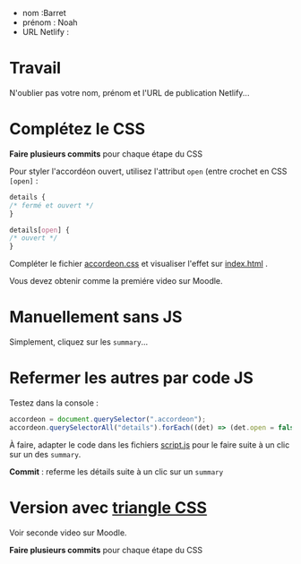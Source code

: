 - nom :Barret
- prénom : Noah
- URL Netlify :

# Travail

N'oublier pas votre nom, prénom et l'URL de publication Netlify...

# Complétez le CSS

**Faire plusieurs commits** pour chaque étape du CSS

Pour styler l'accordéon ouvert, utilisez l'attribut `open` (entre crochet en CSS `[open]` :

```css
details {
/* fermé et ouvert */
}

details[open] {
/* ouvert */
}
```

Compléter le fichier [accordeon.css](/src/css/components/accordeon.css) et visualiser l'effet sur [index.html](/index.html) .

Vous devez obtenir comme la premiére video sur Moodle.

# Manuellement sans JS

Simplement, cliquez sur les `summary`...

# Refermer les autres par code JS

Testez dans la console :

```js
accordeon = document.querySelector(".accordeon");
accordeon.querySelectorAll("details").forEach((det) => (det.open = false));
```

À faire, adapter le code dans les fichiers [script.js](/src/js/script.js) pour le faire suite à un clic sur un des `summary`.

**Commit** : referme les détails suite à un clic sur un `summary`

# Version avec [triangle CSS](https://css-tricks.com/snippets/css/css-triangle/)

Voir seconde video sur Moodle.

**Faire plusieurs commits** pour chaque étape du CSS
